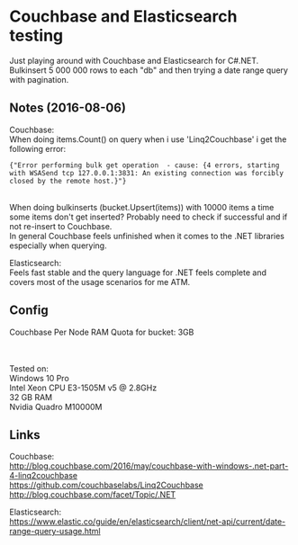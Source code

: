 # Couchbase and Elasticsearch testing
Just playing around with Couchbase and Elasticsearch for C#.NET. <br>
Bulkinsert 5 000 000 rows to each "db" and then trying a date range query with pagination.<br>


## Notes (2016-08-06)
Couchbase: <br>
When doing items.Count() on query when i use 'Linq2Couchbase' i get the following error: <br>
```
{"Error performing bulk get operation  - cause: {4 errors, starting with WSASend tcp 127.0.0.1:3831: An existing connection was forcibly closed by the remote host.}"}
```
<br>
When doing bulkinserts (bucket.Upsert(items)) with 10000 items a time some items don't get inserted? Probably need to check if successful and if not re-insert to Couchbase.<br>
In general Couchbase feels unfinished when it comes to the .NET libraries especially when querying.

Elasticsearch: <br>
Feels fast stable and the query language for .NET feels complete and covers most of the usage scenarios for me ATM.<br>


## Config
Couchbase Per Node RAM Quota for bucket: 3GB<br>


<br>
<br>
Tested on:<br>
Windows 10 Pro<br>
Intel Xeon CPU E3-1505M v5 @ 2.8GHz<br>
32 GB RAM<br>
Nvidia Quadro M10000M<br>



## Links
Couchbase:<br>
http://blog.couchbase.com/2016/may/couchbase-with-windows-.net-part-4-linq2couchbase <br>
https://github.com/couchbaselabs/Linq2Couchbase <br>
http://blog.couchbase.com/facet/Topic/.NET <br>


Elasticsearch: <br>
https://www.elastic.co/guide/en/elasticsearch/client/net-api/current/date-range-query-usage.html <br>